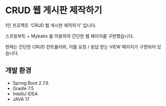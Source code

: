 # CRUD 웹 게시판 제작하기

1인 프로젝트 'CRUD 웹 게시판 제작하기' 입니다.

스프링부트 + Mybatis 를 이용하여 간단한 웹 페이지를 구현했습니다.

현재는 간단한 CRUD 컨트롤러와, 이를 요청 / 응답 받는 VIEW 페이지가 구현되어 있습니다.


## 개발 환경

- Spring Boot 2.7.6
- Gradle 7.5
- IntelliJ IDEA
- JAVA 17
